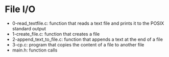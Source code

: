 # File I/O
* 0-read_textfile.c: function that reads a text file and prints it to the POSIX standard output
* 1-create_file.c: function that creates a file
* 2-append_text_to_file.c: function that appends a text at the end of a file
* 3-cp.c: program that copies the content of a file to another file
* main.h: function calls
